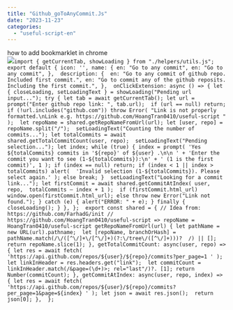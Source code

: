 ```yaml
---
title: "Github_goToAnyCommit.Js"
date: "2023-11-23"
categories: 
  - "useful-script-en"
---
```


how to add bookmarklet in chrome  
![](https://camo.githubusercontent.com/5f21e427a7d3ee887313a4f9b1ab033e6462db47ca299bf3f7e2d81a0ce854bd/68747470733a2f2f696d672e7765626e6f74732e636f6d2f323031392f30342f447261672d616e642d44726f702d4c696e6b732d696e2d4368726f6d652e706e67)`import { getCurrentTab, showLoading } from "./helpers/utils.js";  export default { icon: '', name: { en: "Go to any commit", en: "Go to any commit", },  description: {  en: "Go to any commit of github repo. Included first commit.", en: "Go to commit any of the github reposits. Including the first commit.", },  onClickExtension: async () => { let { closeLoading, setLoadingText } = showLoading("Pending url input..."); try { let tab = await getCurrentTab(); let url = prompt("Enter github repo link: ", tab.url);  if (url == null) return;  if (!url.includes("github.com")) throw Error( "Link is not properly formatted.\nLink e.g. https://github.com/HoangTran0410/useful-script " );  let repoName = shared.getRepoNameFromUrl(url); let [user, repo] = repoName.split("/");  setLoadingText("Counting the number of commits..."); let totalCommits = await shared.getTotalCommitCount(user, repo);  setLoadingText("Pending selection..."); let index; while (true) { index = prompt( 'Yes ${totalCommits} commits in '${repo}' of ${user} .\n\n ' + 'Enter the commit you want to see (1-${totalCommits}):\n' + ' (1 is the first commit)', 1 ); if (index == null) return; if (index < 1 || index > totalCommits) alert(  'Invalid selection (1-${totalCommits}). Please select again.' ); else break; }  setLoadingText("Looking for a commit link..."); let firstCommit = await shared.getCommitAtIndex( user, repo,  totalCommits – index + 1 );  if (firstCommit.html_url) window.open(firstCommit.html_url); else throw new Error("Link not found."); } catch (e) { alert("ERROR: " + e); } finally { closeLoading(); } }, };  export const shared = { // Idea from: https://github.com/FarhadG/init // https://github.com/HoangTran0410/useful-script => repoName = HoangTran0410/useful-script getRepoNameFromUrl(url) { let pathName = new URL(url).pathname;  let [repoName, branchOrHash] = pathName.match(/\/([^\/]+\/[^\/]+)(?:\/tree\/([^\/]+)))?  /) || []; return repoName.slice(1); }, getTotalCommitCount: async(user, repo) => { let res = await fetch( 'https://api.github.com/repos/${user}/${repo}/commits?per_page=1 ' ); let linkInHeader = res.headers.get("link");  let commitCount = linkInHeader.match(/&page=(\d+)>; rel="last"/)?. [1]; return Number(commitCount); }, getCommitAtIndex: async(user, repo, index) => { let res = await fetch( 'https://api.github.com/repos/${user}/${repo}/commits?per_page=1&page=${index} ' ); let json = await res.json();  return json[0]; },  };`
